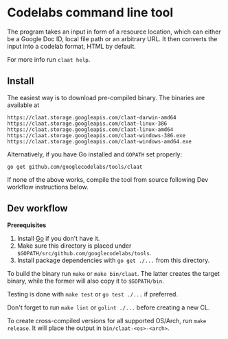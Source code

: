# Codelabs command line tool

The program takes an input in form of a resource location,
which can either be a Google Doc ID, local file path or an arbitrary URL.
It then converts the input into a codelab format, HTML by default.

For more info run `claat help`.

## Install

The easiest way is to download pre-compiled binary.
The binaries are available at

    https://claat.storage.googleapis.com/claat-darwin-amd64
    https://claat.storage.googleapis.com/claat-linux-386
    https://claat.storage.googleapis.com/claat-linux-amd64
    https://claat.storage.googleapis.com/claat-windows-386.exe
    https://claat.storage.googleapis.com/claat-windows-amd64.exe

Alternatively, if you have Go installed and `GOPATH` set properly:

    go get github.com/googlecodelabs/tools/claat

If none of the above works, compile the tool from source following Dev workflow
instructions below.

## Dev workflow

**Prerequisites**

1. Install [Go](https://golang.org/dl/) if you don't have it.
2. Make sure this directory is placed under
   `$GOPATH/src/github.com/googlecodelabs/tools`.
3. Install package dependencies with `go get ./...` from this directory.

To build the binary run `make` or `make bin/claat`. The latter creates the target binary,
while the former will also copy it to `$GOPATH/bin`.

Testing is done with `make test` or `go test ./...` if preferred.

Don't forget to run `make lint` or `golint ./...` before creating a new CL.

To create cross-compiled versions for all supported OS/Arch, run `make release`.
It will place the output in `bin/claat-<os>-<arch>`.
